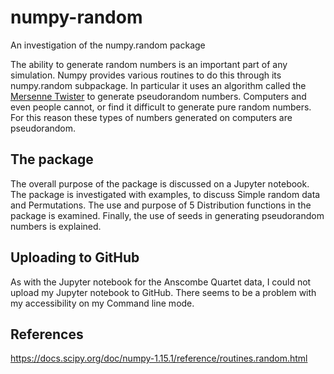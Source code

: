 # numpy-random
An investigation of the numpy.random package

The ability to generate random numbers is an important part of any simulation.
Numpy provides various routines to do this through its numpy.random subpackage. 
In particular it uses an algorithm called the [Mersenne Twister](https://en.wikipedia.org/wiki/Mersenne_Twister) to generate pseudorandom numbers.
Computers and even people cannot, or find it difficult to generate pure random numbers. For this reason these types of numbers generated on computers are pseudorandom.

## The package
The overall purpose of the package is discussed on a Jupyter notebook.
The package is investigated with examples, to discuss Simple random data and Permutations.
The use and purpose of 5 Distribution functions in the package is examined.
Finally, the use of seeds in generating pseudorandom numbers is explained.

## Uploading to GitHub
As with the Jupyter notebook for the Anscombe Quartet data, I could not upload my Jupyter notebook to GitHub. There seems to be a problem with my accessibility on my Command line mode.

## References
https://docs.scipy.org/doc/numpy-1.15.1/reference/routines.random.html

